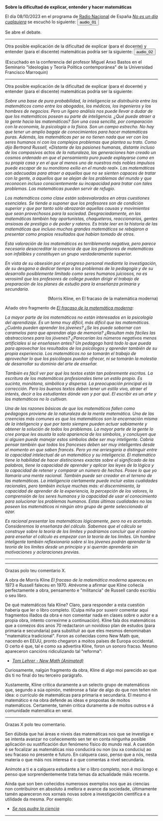 __Sobre la dificultad de explicar, entender y hacer matemáticas__

El día 08/10/2023 en el programa de [Radio Nacional](https://www.rtve.es/radio/) de España [_No es un día cualquiera_](https://www.rtve.es/play/audios/no-es-un-dia-cualquiera/) se escuchó lo siguiente:
<audio id="ID001" source src="audio_05_no_es_un_dia_cualquiera.mp3"></audio><button onclick="playAudio('ID001')" type="button">audio_01</button>
<script>
function playAudio(audio_element) {
	var x = document.getElementById(audio_element);
	x.play();
}
</script>

Se abre el debate.

<hr>

Otra posible explicación de la dificultad de explicar (para el docente) y entender (para el discente) matemáticas podría ser la siguiente:
<audio id="ID002" source src="audio_bastos.mp3"></audio><button onclick="playAudio('ID002')" type="button">audio_02</button>
<script>
function playAudio(audio_element) {
	var x = document.getElementById(audio_element);
	x.play();
}
</script>

(Escuchado en la conferencia del profesor Miguel Anxo Bastos en el Seminario "Ideologías y Teoría Política contemporánea" de la Universidad Francisco Marroquin)

<hr>

Otra posible explicación de la dificultad de explicar (para el docente) y entender (para el discente) matemáticas podría ser la siguiente:

_Sobre una base de pura probabilidad, la inteligencia se distribuiría entre los matemáticos como entre los abogados, los médicos, los ingenieros y los hombres de negocios. Pero un ligero análisis nos puede llevar a dudar de que los matemáticos posean su parte de inteligencia. ¿Qué puede atraer a la gente hacia las matemáticas? Son una cosa sencilla, por comparación con la economía, la psicología o la física. Son un campo estrecho. No hay que tener un amplio bagaje de conocimientos para hacer matemáticas puras. Además, las matemáticas per se no tienen nada que ver con los seres humanos ni con los complejos problemas que plantea su trato. Como dijo Bertrand Russell, «Distante de las pasiones humanas, distante incluso de los compasivos actos de la naturaleza, las generaciones han creado un cosmos ordenado en que el pensamiento puro puede explayarse como en su propia casa y en el que al menos uno de nuestros más nobles impulsos puede escapar de su monótono exilio en el mundo real». Las matemáticas son adecuadas para atraer a aquellos que no se sienten capaces de tratar con la gente, a aquellos que se alejan de los problemas del mundo y que reconocen incluso conscientemente su incapacidad para tratar con tales problemas. Las matemáticas pueden servir de refugio._

_Los matemáticos como clase están sobrevalorados en otras cuestiones esenciales. Se tiende a suponer que los profesores son de condición superior y que por tanto sólo abrazarán aquellas causas y movimientos que sean provechosos para la sociedad. Desgraciadamente, en las matemáticas también hay oportunistas, chaqueteros, reaccionarios, gentes ansiosas de prestigio o de poder y rateros. Es triste leer en la historia de las matemáticas que incluso muchos grandes matemáticos se rebajaron a presentar como propios resultados que habían tomado de otros._

_Esta valoración de los matemáticos es terriblemente negativa, pero parece necesario desacreditar la creencia de que los profesores de matemáticas son infalibles y constituyen un grupo verdaderamente superior._

_En vista de su obsesión por el progreso personal mediante la investigación, de su desgana a dedicar tiempo a los problemas de la pedagogía y de su desarrollo posiblemente limitado como seres humanos juiciosos, no es verosímil que los profesores de college puedan dirigir el trabajo de preparación de los planes de estudio para la enseñanza primaria y secundaria._

<p align="right">(Morris Kline, en El fracaso de la matemática moderna)</p>

Añado otro fragmento de [_El fracaso de la matemática moderna_](https://iacobus.usc.gal/permalink/34CISUG_USC/o7pcup/alma991007825889707712):

_La mayor parte de los matemáticos no están interesados en la psicología del aprendizaje. Es un tema muy difícil, más difícil que las matemáticas. ¿Cuánto pueden aprender los jóvenes? ¿Se les puede sobornar con caramelos para que aprendan algo de memoria? ¿Resultan más fáciles las abstracciones para los jóvenes? ¿Parecerían los números negativos menos artificiales si se enseñasen antes? Un pedagogo hará todo lo que pueda para aprovechar los resultados de los psicólogos y aprender también de su propia experiencia. Los matemáticos no se tomarán el trabajo de aprovechar lo que los psicólogos puedan ofrecer, ni se tomarán la molestia de desarrollar su dominio del arte de enseñar._

_También es fácil ver por qué los textos están tan pobremente escritos. La escritura de los matemáticos profesionales tiene un estilo propio. Es sucinta, monótona, simbólica y dispersa. La preocupación principal es la corrección. Pero los buenos textos deben tener un estilo vivo, atraer el interés, decir a los estudiantes dónde van y por qué. El escribir es un arte y los matemáticos no lo cultivan._

_Una de las razones básicas de que los matemáticos fallen como pedagogos proviene de la naturaleza de la mente matemática. Una de las creencias más comunes es que los matemáticos son la encarnación misma de la inteligencia y que por tanto siempre pueden actuar sabiamente y obtener la solución de todos los problemas. La mayor parte de la gente lo cree porque les asusta la sola apariencia de los símbolos, y concluyen que si alguien puede manejar estos símbolos debe ser muy inteligente. Cabría pensar también que todos los franceses deben ser muy inteligentes desde el momento en que saben francés. Pero yo me arriesgaría a distinguir entre la capacidad intelectual de un matemático y su inteligencia. El matemático tiene la habilidad de hacer distinciones exactas sobre el significado de las palabras, tiene la capacidad de aprender y aplicar las leyes de la lógica y la capacidad de retener y comparar un número de hechos. Posee lo que yo llamaría una mente racional. También puede ser creador en el terreno de las matemáticas. La inteligencia ciertamente puede incluir estas cualidades racionales, pero también incluye muchas más: el discernimiento, la capacidad de aprender de la experiencia, la percepción de los valores, la comprensión de los seres humanos y la capacidad de usar el conocimiento para solucionar los problemas humanos. Estas últimas cualidades no las poseen los matemáticos ni ningún otro grupo de gente seleccionado al azar._

_Es racional presentar las matemáticas lógicamente, pero no es acertado. Consideremos la enseñanza del cálculo. Sabemos que el cálculo se construye sobre la teoría de los límites y podríamos concluir que el camino para enseñar el cálculo es empezar con la teoría de los límites. Un hombre inteligente también reflexionaría sobre si los jóvenes podrán aprender la teoría de los límites desde un principio y si querrán aprenderla sin motivaciones y aclaraciones previas._

<hr>

<hr>

Grazas polo teu comentario X.

A obra de Morris Kline _El fracaso de la matemática moderna_ apareceu en 1973 e Russell faleceu en 1970. Atrévome a afirmar que Kline coñecía perfectamente a obra, pensamento e "militancia" de Russell cando escribiu o seu libro.

De qué matemáticos fala Kline? Claro, para responder a esta cuestión habería que ler o libro completo.
(Culpa miña por suxerir comentar aquí fragmentos illados da obra e non comentar nada en clases sobre o autor e a propia obra, intento correxirme a continuación).
Kline fala dos matemáticos que a comezos dos anos 70 redactaron un novidoso plan de estudos (para primaria e secundaria) para substituír ao que eles mesmos denominaban "matemática tradicional". Foron as coñecidas como New Math que, nacendo en EEUU, pronto chegaron a moitos países de Europa occidental. O certo é que, tal e como xa advertira Kline, foron un sonoro fracso. Mesmo apareceron cancións ridiculizando tal "reforma":
- [_Tom Lehrer - New Math (Animated)_](https://www.youtube.com/watch?v=UIKGV2cTgqA&t=4s)

Curiosamente, nalgún fragmento da obra, Kline di algo moi parecido ao que dis ti no final do teu terceiro parágrafo.

Xustamente, Kline critica duramente a un selecto grupo de matemáticos que, segundo a súa opinión, metéronse a falar de algo do que non teñen nin idea: o currículo de matemáticas para primaria e secundaria. El mesmo é matemático e na obra defende as ideas  e propostas de moitos matemáticos. Certamente, tamén critica duramente a de moitos outros e á comunidade matemática en xeral. 

<hr>

Grazas X polo teu comentario.

Sen dúbida que hai áreas e niveis das matemáticas nos que se investiga e se intenta avanzar no coñecemento sen ter en conta ningunha posible aplicación ou xustificación dun fenómeno físico do mundo real. A cuestión é se focalizar as matemáticas niso conducirá ou non (ou xa conduciu) ao seu fracaso no presente e futuro. En calquera caso, penso que a nós, nesta materia o que máis nos interesa é o que comentas a nivel secundaria.

Anímote a ti e a calquera estudante a ler o libro completo, non é moi longo e penso que sorprendentemente trata temas da actualidade máis recente.

Aínda que son ben coñecidos numerosos exemplos nos que as ciencias non contribuiron en absoluto á mellora e avance da sociedade, últimamente tamén apareceron nos xornais novas sobre a investigación científica e a utilidade da mesma. Por exemplo:
- [_Se nos pudre la ciencia_](https://elpais.com/ciencia/2023-04-20/se-nos-pudre-la-ciencia.html)

<hr>
